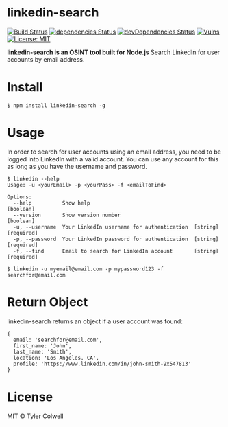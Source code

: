 # linkedin-search

[![Build Status](https://travis-ci.com/tylerdevs/linkedin-search.svg?branch=master)](https://travis-ci.com/tylerdevs/linkedin-search) [![dependencies Status](https://david-dm.org/tylerdevs/linkedin-search/status.svg)](https://david-dm.org/tylerdevs/linkedin-search) [![devDependencies Status](https://david-dm.org/tylerdevs/linkedin-search/dev-status.svg)](https://david-dm.org/tylerdevs/linkedin-search?type=dev) [![Vulns](https://snyk.io/test/github/tylerdevs/linkedin-search/badge.svg)](https://snyk.io/test/github/tylerdevs/linkedin-search) [![License: MIT](https://img.shields.io/badge/License-MIT-blue.svg)](https://opensource.org/licenses/MIT)

**linkedin-search is an OSINT tool built for Node.js**
Search LinkedIn for user accounts by email address.

# Install

```
$ npm install linkedin-search -g
```

# Usage

In order to search for user accounts using an email address, you need to be logged into LinkedIn with a valid account. You can use any account for this as long as you have the username and password.

```
$ linkedin --help
Usage: -u <yourEmail> -p <yourPass> -f <emailToFind>

Options:
  --help          Show help                                            [boolean]
  --version       Show version number                                  [boolean]
  -u, --username  Your LinkedIn username for authentication  [string] [required]
  -p, --password  Your LinkedIn password for authentication  [string] [required]
  -f, --find      Email to search for LinkedIn account       [string] [required]
```

```
$ linkedin -u myemail@email.com -p mypassword123 -f searchfor@email.com
```

# Return Object

linkedin-search returns an object if a user account was found:
```
{
  email: 'searchfor@email.com',
  first_name: 'John',
  last_name: 'Smith',
  location: 'Los Angeles, CA',
  profile: 'https://www.linkedin.com/in/john-smith-9x547813'
}
```

# License

MIT © Tyler Colwell 